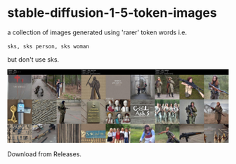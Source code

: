 # stable-diffusion-1-5-token-images
a collection of images generated using 'rarer' token words i.e.

`sks, sks person, sks woman`

but don't use sks.

![sks](https://github.com/yushan777/stable-diffusion-1-5-token-images/blob/main/res/sks.jpg)

Download from Releases.


